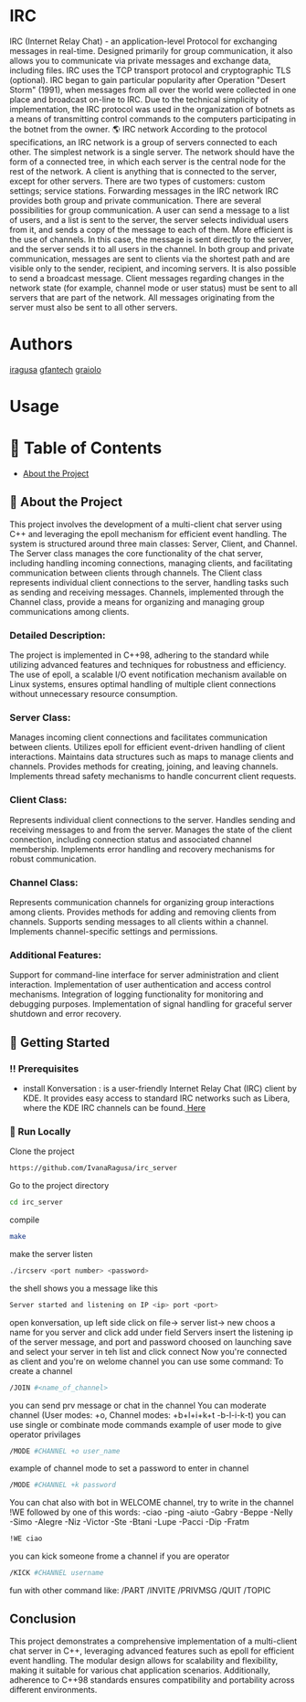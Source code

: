 # IRC
IRC (Internet Relay Chat) - an application-level Protocol for exchanging messages in real-time. Designed primarily for group communication, it also allows you to communicate via private messages and exchange data, including files. IRC uses the TCP transport protocol and cryptographic TLS (optional). IRC began to gain particular popularity after Operation "Desert Storm" (1991), when messages from all over the world were collected in one place and broadcast on-line to IRC. Due to the technical simplicity of implementation, the IRC protocol was used in the organization of botnets as a means of transmitting control commands to the computers participating in the botnet from the owner. 🌎 IRC network According to the protocol specifications, an IRC network is a group of servers connected to each other. The simplest network is a single server. The network should have the form of a connected tree, in which each server is the central node for the rest of the network. A client is anything that is connected to the server, except for other servers. There are two types of customers: custom settings; service stations. Forwarding messages in the IRC network IRC provides both group and private communication. There are several possibilities for group communication. A user can send a message to a list of users, and a list is sent to the server, the server selects individual users from it, and sends a copy of the message to each of them. More efficient is the use of channels. In this case, the message is sent directly to the server, and the server sends it to all users in the channel. In both group and private communication, messages are sent to clients via the shortest path and are visible only to the sender, recipient, and incoming servers. It is also possible to send a broadcast message. Client messages regarding changes in the network state (for example, channel mode or user status) must be sent to all servers that are part of the network. All messages originating from the server must also be sent to all other servers.

# Authors
[iragusa](https://github.com/IvanaRagusa)
[gfantech](https://github.com/Gabzert)
[graiolo](https://github.com/graiolo)

# Usage

# :notebook_with_decorative_cover: Table of Contents

- [About the Project](#star2-about-the-project)


## :star2: About the Project

This project involves the development of a multi-client chat server using C++ and leveraging the epoll mechanism for efficient event handling. The system is structured around three main classes: Server, Client, and Channel. The Server class manages the core functionality of the chat server, including handling incoming connections, managing clients, and facilitating communication between clients through channels. The Client class represents individual client connections to the server, handling tasks such as sending and receiving messages. Channels, implemented through the Channel class, provide a means for organizing and managing group communications among clients.

### Detailed Description:
The project is implemented in C++98, adhering to the standard while utilizing advanced features and techniques for robustness and efficiency. The use of epoll, a scalable I/O event notification mechanism available on Linux systems, ensures optimal handling of multiple client connections without unnecessary resource consumption.

### Server Class:

Manages incoming client connections and facilitates communication between clients.
Utilizes epoll for efficient event-driven handling of client interactions.
Maintains data structures such as maps to manage clients and channels.
Provides methods for creating, joining, and leaving channels.
Implements thread safety mechanisms to handle concurrent client requests.

### Client Class:

Represents individual client connections to the server.
Handles sending and receiving messages to and from the server.
Manages the state of the client connection, including connection status and associated channel membership.
Implements error handling and recovery mechanisms for robust communication.

### Channel Class:

Represents communication channels for organizing group interactions among clients.
Provides methods for adding and removing clients from channels.
Supports sending messages to all clients within a channel.
Implements channel-specific settings and permissions.

### Additional Features:

Support for command-line interface for server administration and client interaction.
Implementation of user authentication and access control mechanisms.
Integration of logging functionality for monitoring and debugging purposes.
Implementation of signal handling for graceful server shutdown and error recovery.

## :toolbox: Getting Started

### :bangbang: Prerequisites

- install Konversation : is a user-friendly Internet Relay Chat (IRC) client by KDE. It provides easy access to standard IRC networks such as Libera, where the KDE IRC channels can be found.<a href="https://snapcraft.io/konversation"> Here</a>


### :running: Run Locally

Clone the project

```bash
https://github.com/IvanaRagusa/irc_server
```
Go to the project directory
```bash
cd irc_server
```
compile
```bash
make
```
make the server listen
```bash
./ircserv <port number> <password>
```
the shell shows you a message like this
```bash
Server started and listening on IP <ip> port <port>
```
open konversation, up left side click on file-> server list-> new
choos a name for you server and click add under field Servers
insert the listening ip of the server message, and port and password choosed on launching
save and select your server in teh list and click connect
Now you're connected as client and you're on welome channel
you can use some command:
To create a channel
```bash
/JOIN #<name_of_channel>
```
you can send prv message or chat in the channel
You can moderate channel (User modes: +o, Channel modes: +b+l+i+k+t -b-l-i-k-t) you can use single or combinate mode commands
example of user mode to give operator privilages
```bash
/MODE #CHANNEL +o user_name
```
example of channel mode to set a password to enter in channel
```bash
/MODE #CHANNEL +k password
```
You can chat also with bot in WELCOME channel, try to write in the channel !WE followed by one of this words: -ciao -ping -aiuto -Gabry -Beppe -Nelly -Simo -Alegre -Niz -Victor -Ste -Btani -Lupe -Pacci -Dip -Fratm
```bash
!WE ciao
```
you can kick someone frome a channel if you are operator
```bash
/KICK #CHANNEL username
```
fun with other command like: /PART /INVITE /PRIVMSG /QUIT /TOPIC

## Conclusion

This project demonstrates a comprehensive implementation of a multi-client chat server in C++, leveraging advanced features such as epoll for efficient event handling. The modular design allows for scalability and flexibility, making it suitable for various chat application scenarios. Additionally, adherence to C++98 standards ensures compatibility and portability across different environments.
